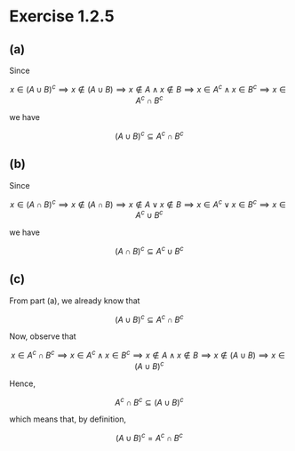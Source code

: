 # Exercise 1.2.5

## (a)

Since 

```math
x \in (A \cup B)^c \implies x \notin (A \cup B) \implies x \notin A \land x \notin B \implies x \in A^c \land x \in B^c \implies x \in A^c \cap B^c
```

we have

```math
(A \cup B)^c \subseteq A^c \cap B^c
```

## (b)

Since 

```math
x \in (A \cap B)^c \implies x \notin (A \cap B) \implies x \notin A \lor x \notin B \implies x \in A^c \lor x \in B^c \implies x \in A^c \cup B^c
```

we have

```math
(A \cap B)^c \subseteq A^c \cup B^c
```

## (c)

From part (a), we already know that 

```math
(A \cup B)^c \subseteq A^c \cap B^c
```

Now, observe that

```math
x \in A^c \cap B^c \implies x \in A^c \land x \in B^c \implies x \notin A \land x \notin B \implies x \notin (A \cup B) \implies x \in (A \cup B)^c
```

Hence, 

```math
A^c \cap B^c \subseteq (A \cup B)^c 
```

which means that, by definition,

```math
(A \cup B)^c = A^c \cap B^c
```
